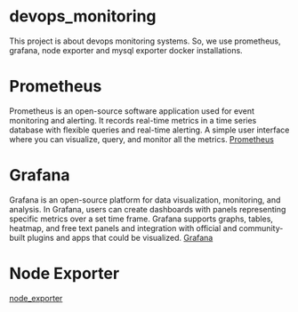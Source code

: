 # devops_monitoring

This project is about devops monitoring systems. So, we use prometheus, grafana, node exporter and mysql exporter  docker installations.

# Prometheus
Prometheus is an open-source software application used for event monitoring and alerting. It records real-time metrics in a time series database with flexible queries and real-time alerting. A simple user interface where you can visualize, query, and monitor all the metrics.
[Prometheus](https://prometheus.io/docs/introduction/overview/)

# Grafana

Grafana is an open-source platform for data visualization, monitoring, and analysis. In Grafana, users can create dashboards with panels representing specific metrics over a set time frame. Grafana supports graphs, tables, heatmap, and free text panels and integration with official and community-built plugins and apps that could be visualized.
[Grafana](https://grafana.com/docs/grafana/latest/introduction/)

# Node Exporter

[node_exporter](https://github.com/prometheus/node_exporter)
